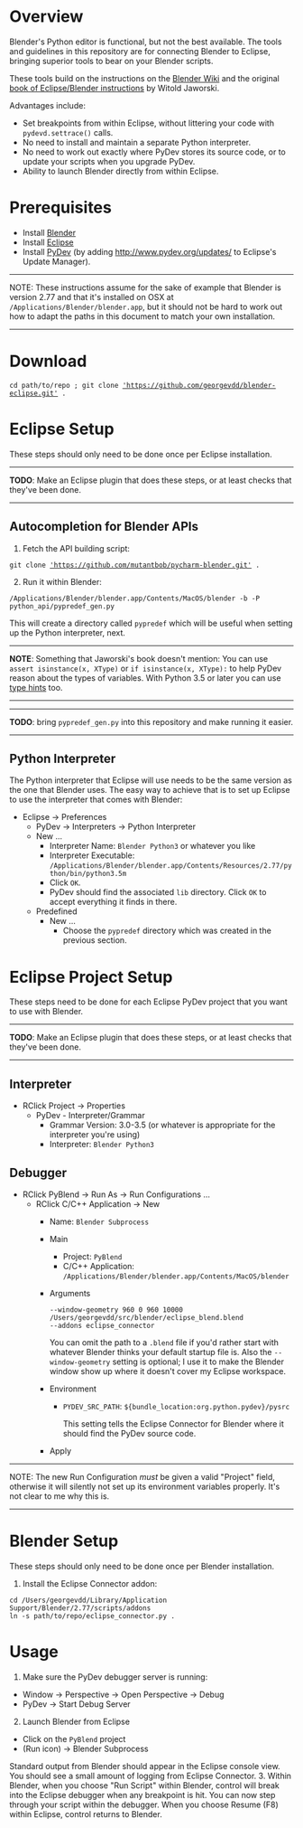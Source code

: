 # Overview

Blender's Python editor is functional, but not the best available. The
tools and guidelines in this repository are for connecting Blender to
Eclipse, bringing superior tools to bear on your Blender scripts.

These tools build on the instructions on the
[Blender Wiki](https://wiki.blender.org/index.php/Dev:Doc/Tools/Debugging/Python_Eclipse)
and the original [book of Eclipse/Blender instructions](http://airplanes3d.net/downloads/pydev/pydev-blender-en.pdf) by Witold Jaworski.

Advantages include:
* Set breakpoints from within Eclipse, without littering your code
  with `pydevd.settrace()` calls.
* No need to install and maintain a separate Python interpreter.
* No need to work out exactly where PyDev stores its source code, or
  to update your scripts when you upgrade PyDev.
* Ability to launch Blender directly from within Eclipse.

# Prerequisites

* Install [Blender](http://www.blender.org)
* Install [Eclipse](http://www.eclipse.org)
* Install [PyDev](http://www.pydev.org/) (by adding http://www.pydev.org/updates/ to Eclipse's
Update Manager).

---

NOTE: These instructions assume for the sake of example that Blender
is version 2.77 and that it's installed on OSX at
`/Applications/Blender/blender.app`, but it should not be hard to work
out how to adapt the paths in this document to match your own installation.

---

# Download

`cd path/to/repo ; git clone `[`'https://github.com/georgevdd/blender-eclipse.git'`](https://github.com/georgevdd/blender-eclipse.git)` .`


# Eclipse Setup

These steps should only need to be done once per Eclipse installation.

---

**TODO**: Make an Eclipse plugin that does these steps, or at least
checks that they've been done.

---


## Autocompletion for Blender APIs

1. Fetch the API building script:

`git clone `[`'https://github.com/mutantbob/pycharm-blender.git'`](https://github.com/mutantbob/pycharm-blender.git)` .`

2. Run it within Blender:

`/Applications/Blender/blender.app/Contents/MacOS/blender -b -P python_api/pypredef_gen.py`

This will create a directory called `pypredef` which will be useful
when setting up the Python interpreter, next.

---

**NOTE**: Something that Jaworski's book doesn't mention: You can use `assert
isinstance(x, XType)` or `if isinstance(x, XType):` to help PyDev
reason about the types of variables. With Python 3.5 or later you can use [type hints](https://docs.python.org/3/library/typing.html) too.

---

---

**TODO**: bring `pypredef_gen.py` into this repository and make
  running it easier.

---

## Python Interpreter

The Python interpreter that Eclipse will use needs to be the same
version as the one that Blender uses. The easy way to achieve that is
to set up Eclipse to use the interpreter that comes with Blender:

- Eclipse -> Preferences
  -  PyDev -> Interpreters -> Python Interpreter
    - New ...
      - Interpreter Name: `Blender Python3` or whatever you like
      - Interpreter Executable: `/Applications/Blender/blender.app/Contents/Resources/2.77/python/bin/python3.5m`
      - Click `OK`.
      - PyDev should find the associated `lib` directory. Click `OK` to accept everything it finds in there.
    - Predefined
      - New ...
        - Choose the `pypredef` directory which was created in the
        previous section.


# Eclipse Project Setup

These steps need to be done for each Eclipse PyDev project that you want to
use with Blender.

---

**TODO**: Make an Eclipse plugin that does these steps, or at least
checks that they've been done.

---


## Interpreter

- RClick Project -> Properties
  - PyDev - Interpreter/Grammar
    - Grammar Version: 3.0-3.5 (or whatever is appropriate for the interpreter you're using)
    - Interpreter: `Blender Python3`


## Debugger

- RClick PyBlend -> Run As -> Run Configurations ...
  - RClick C/C++ Application -> New
    - Name: `Blender Subprocess`
    - Main
      - Project: `PyBlend`
      - C/C++ Application: `/Applications/Blender/blender.app/Contents/MacOS/blender`
    - Arguments
      ```
      --window-geometry 960 0 960 10000
      /Users/georgevdd/src/blender/eclipse_blend.blend
      --addons eclipse_connector
      ```

      You can omit the path to a `.blend` file if you'd rather start
      with whatever Blender thinks your default startup file is.
      Also the `--window-geometry` setting is optional; I use it
      to make the Blender window show up where it doesn't cover my
      Eclipse workspace.
    - Environment
      - `PYDEV_SRC_PATH`: `${bundle_location:org.python.pydev}/pysrc`
    
        This setting tells the Eclipse Connector for Blender where it
        should find the PyDev source code.
    - Apply

---

NOTE: The new Run Configuration *must* be given a valid "Project" field, otherwise
it will silently not set up its environment variables properly. It's
not clear to me why this is.

---

# Blender Setup

These steps should only need to be done once per Blender installation.

1. Install the Eclipse Connector addon:

```
cd /Users/georgevdd/Library/Application Support/Blender/2.77/scripts/addons
ln -s path/to/repo/eclipse_connector.py .
```


# Usage

1. Make sure the PyDev debugger server is running:
  - Window -> Perspective -> Open Perspective -> Debug
  - PyDev -> Start Debug Server
2. Launch Blender from Eclipse
  - Click on the `PyBlend` project
  - (Run icon) -> Blender Subprocess
  
  Standard output from Blender should appear in the Eclipse console
  view. You should see a small amount of logging from Eclipse
  Connector.
3. Within Blender, when you choose "Run Script" within Blender, control
   will break into the Eclipse debugger when any breakpoint is
   hit. You can now step through your script within the debugger. When
   you choose Resume (F8) within Eclipse, control returns to Blender.
